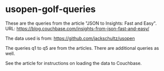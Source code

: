 # usopen-golf-queries

These are the queries from the article "JSON to Insights: Fast and Easy".
URL: https://blog.couchbase.com/insights-from-json-fast-and-easy/ 

The data used is from: https://github.com/jackschultz/usopen

The queries q1 to q5 are from the articles.  There are additional queries as well.

See the article for instructions on loading the data to Couchbase.
